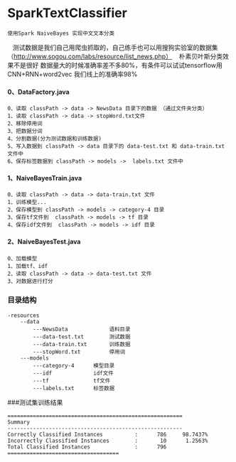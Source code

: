 # SparkTextClassifier
    使用Spark NaiveBayes 实现中文文本分类
    测试数据是我们自己用爬虫抓取的，自己练手也可以用搜狗实验室的数据集（http://www.sogou.com/labs/resource/list_news.php）
    朴素贝叶斯分类效果不是很好 数据量大的时候准确率差不多80%，有条件可以试试tensorflow用CNN+RNN+word2vec 我们线上的准确率98% 
 
#### 0、DataFactory.java
    0、读取 classPath -> data -> NewsData 目录下的数据 （通过文件夹分类） 
    1、读取 classPath -> data -> stopWord.txt文件
    2、移除停用词
    3、把数据分词
    4、分割数据(分为测试数据和训练数据)
    5、写入数据到 classPath -> data 目录下的 data-test.txt 和 data-train.txt 文件中
    6、保存标签数据到 classPath -> models ->  labels.txt 文件中
        
#### 1、NaiveBayesTrain.java
    0、读取 classPath -> data -> data-train.txt 文件
    1、训练模型...
    2、保存模型到 classPath -> models -> category-4 目录
    3、保存tf文件到  classPath -> models -> tf 目录
    4、保存idf文件到  classPath -> models -> idf 目录
        
#### 2、NaiveBayesTest.java
    0、加载模型 
    1、加载tf、idf
    2、读取 classPath -> data -> data-test.txt 文件
    3、对数据进行打分
    
### 目录结构
    -resources
        --data
            ---NewsData             语料目录
            ---data-test.txt        测试数据
            ---data-train.txt       训练数据
            ---stopWord.txt         停用词
        ---models
            ---category-4      模型目录
            ---idf             idf文件
            ---tf              tf文件
            ---labels.txt      标签数据
               
               
###测试集训练结果
```
=======================================================
Summary
-------------------------------------------------------
Correctly Classified Instances          :      786	   98.7437%
Incorrectly Classified Instances        :       10	    1.2563%
Total Classified Instances              :      796
===================================
```


